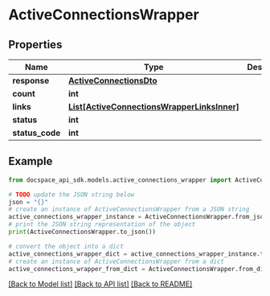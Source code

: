 # ActiveConnectionsWrapper

## Properties

Name | Type | Description | Notes
------------ | ------------- | ------------- | -------------
**response** | [**ActiveConnectionsDto**](ActiveConnectionsDto.md) |  | [optional] 
**count** | **int** |  | [optional] 
**links** | [**List[ActiveConnectionsWrapperLinksInner]**](ActiveConnectionsWrapperLinksInner.md) |  | [optional] 
**status** | **int** |  | [optional] 
**status_code** | **int** |  | [optional] 

## Example

```python
from docspace_api_sdk.models.active_connections_wrapper import ActiveConnectionsWrapper

# TODO update the JSON string below
json = "{}"
# create an instance of ActiveConnectionsWrapper from a JSON string
active_connections_wrapper_instance = ActiveConnectionsWrapper.from_json(json)
# print the JSON string representation of the object
print(ActiveConnectionsWrapper.to_json())

# convert the object into a dict
active_connections_wrapper_dict = active_connections_wrapper_instance.to_dict()
# create an instance of ActiveConnectionsWrapper from a dict
active_connections_wrapper_from_dict = ActiveConnectionsWrapper.from_dict(active_connections_wrapper_dict)
```
[[Back to Model list]](../README.md#documentation-for-models) [[Back to API list]](../README.md#documentation-for-api-endpoints) [[Back to README]](../README.md)


